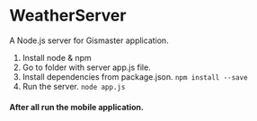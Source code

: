 # WeatherServer
A Node.js server for Gismaster application.

1. Install node & npm
2. Go to folder with server app.js file.
3. Install dependencies from package.json. `npm install --save`
4. Run the server. `node app.js`

#### After all run the mobile application.
